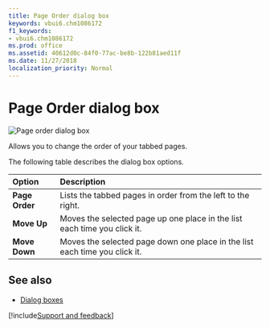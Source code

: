 ```yaml
---
title: Page Order dialog box
keywords: vbui6.chm1086172
f1_keywords:
- vbui6.chm1086172
ms.prod: office
ms.assetid: 40612d0c-84f0-77ac-be8b-122b81aed11f
ms.date: 11/27/2018
localization_priority: Normal
---
```



# Page Order dialog box

![Page order dialog box](../../../images/pgorderd_ZA01201641.gif)

Allows you to change the order of your tabbed pages.

The following table describes the dialog box options.

|Option|Description|
|:-----|:----------|
|**Page Order**|Lists the tabbed pages in order from the left to the right.|
|**Move Up**|Moves the selected page up one place in the list each time you click it.|
|**Move Down**|Moves the selected page down one place in the list each time you click it.|

## See also

- [Dialog boxes](../dialog-boxes.md)

[!include[Support and feedback](~/includes/feedback-boilerplate.md)]